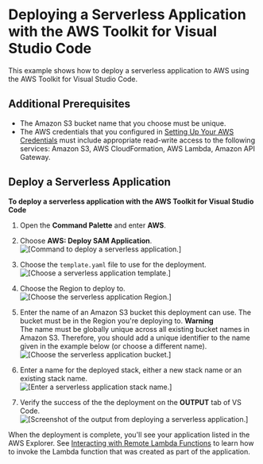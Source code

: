 # Deploying a Serverless Application with the AWS Toolkit for Visual Studio Code<a name="deploy-serverless-app"></a>

 This example shows how to deploy a serverless application to AWS using the AWS Toolkit for Visual Studio Code\. 

## Additional Prerequisites<a name="deploy-sam-prereq"></a>
+ The Amazon S3 bucket name that you choose must be unique\.
+ The AWS credentials that you configured in [Setting Up Your AWS Credentials](setup-credentials.md) must include appropriate read\-write access to the following services: Amazon S3, AWS CloudFormation, AWS Lambda, Amazon API Gateway\.

## Deploy a Serverless Application<a name="deploy-sam-proc"></a>

**To deploy a serverless application with the AWS Toolkit for Visual Studio Code**

1. Open the **Command Palette** and enter **AWS**\.

1. Choose **AWS: Deploy SAM Application**\.  
![\[Command to deploy a serverless application.\]](http://docs.aws.amazon.com/toolkit-for-vscode/latest/userguide/images/sam-deploy-cmd.png)

1. Choose the `template.yaml` file to use for the deployment\.  
![\[Choose a serverless application template.\]](http://docs.aws.amazon.com/toolkit-for-vscode/latest/userguide/images/sam-deploy-template.png)

1. Choose the Region to deploy to\.  
![\[Choose the serverless application Region.\]](http://docs.aws.amazon.com/toolkit-for-vscode/latest/userguide/images/sam-deploy-region.png)

1. Enter the name of an Amazon S3 bucket this deployment can use\. The bucket must be in the Region you're deploying to\.
**Warning**  
The name must be globally unique across all existing bucket names in Amazon S3\. Therefore, you should add a unique identifier to the name given in the example below \(or choose a different name\)\.  
![\[Choose the serverless application bucket.\]](http://docs.aws.amazon.com/toolkit-for-vscode/latest/userguide/images/sam-deploy-bucket.png)

1. Enter a name for the deployed stack, either a new stack name or an existing stack name\.  
![\[Enter a serverless application stack name.\]](http://docs.aws.amazon.com/toolkit-for-vscode/latest/userguide/images/sam-deploy-stack.png)

1. Verify the success of the the deployment on the **OUTPUT** tab of VS Code\.  
![\[Screenshot of the output from deploying a serverless application.\]](http://docs.aws.amazon.com/toolkit-for-vscode/latest/userguide/images/sam-deploy-progress.png)

When the deployment is complete, you'll see your application listed in the AWS Explorer\. See [Interacting with Remote Lambda Functions](remote-lambda.md) to learn how to invoke the Lambda function that was created as part of the application\.